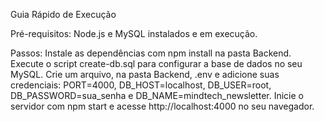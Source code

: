 Guia Rápido de Execução

Pré-requisitos: 
Node.js e MySQL instalados e em execução.

Passos:
Instale as dependências com npm install na pasta Backend. 
Execute o script create-db.sql para configurar a base de dados no seu MySQL. 
Crie um arquivo, na pasta Backend, .env e adicione suas credenciais: PORT=4000, DB_HOST=localhost, DB_USER=root, DB_PASSWORD=sua_senha e DB_NAME=mindtech_newsletter. 
Inicie o servidor com npm start e acesse http://localhost:4000 no seu navegador.